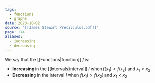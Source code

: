 ```yaml
---
tags:
  - functions
  - graphs
date: 2023-10-02
source: "[[James Stewart Precalculus.pdf]]"
page: 174
aliases:
  - increasing
  - decreasing
---
```

We say that the [[Functions|function]] $f$ is:
- **Increasing** in the [[Intervals|interval]] $I$ when $f(x_{1}) \lt f(x_{2})$ and $x_{1} \lt x_{2}$
- **Decreasing** in the interval $I$ when $f(x_{1}) \gt f(x_{2})$ and $x_{1} \lt x_{2}$ 